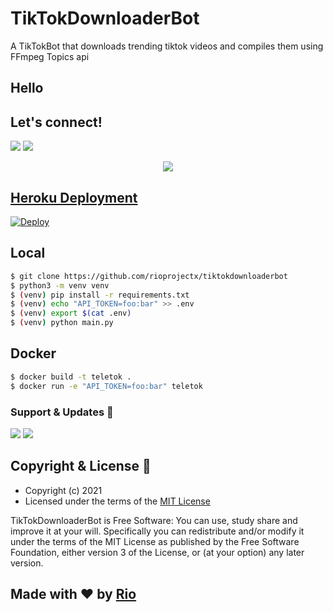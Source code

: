 # TikTokDownloaderBot

A TikTokBot that downloads trending tiktok videos and compiles them using FFmpeg Topics api

## Hello 

## Let's connect!
<p>
    <a href="https://t.me/riogroupsupport" target="blank"><img src="https://img.shields.io/badge/Disccus-30302f?style=flat&logo=telegram" /></a>
    <a href="https://t.me/Tiktokriobot" target="blank"><img src="https://img.shields.io/badge/Tiktok Bot-30302f?style=flat&logo=telegram" /></a>


<p align="center"><a href="https://t.me/tiktokriobot"> <img src="https://telegra.ph/file/f197cca7f4656dbf01dc4.jpg"></p>
<p align="center">

## Heroku Deployment
[![Deploy](https://www.herokucdn.com/deploy/button.svg)](https://heroku.com/deploy?template=https://github.com/rioprojectx/TiktokDownloaderBot)


## Local

```bash
$ git clone https://github.com/rioprojectx/tiktokdownloaderbot
$ python3 -m venv venv
$ (venv) pip install -r requirements.txt
$ (venv) echo "API_TOKEN=foo:bar" >> .env
$ (venv) export $(cat .env)
$ (venv) python main.py
```

## Docker

```bash
$ docker build -t teletok .
$ docker run -e "API_TOKEN=foo:bar" teletok
```






### Support & Updates 🎑
<a href="https://t.me/riogroupsupport"><img src="https://img.shields.io/badge/Join-Group%20Support-blue.svg?style=for-the-badge&logo=Telegram"></a> <a href="https://t.me/rioprojects"><img src="https://img.shields.io/badge/Join-Updates%20Channel-blue.svg?style=for-the-badge&logo=Telegram"></a>
  
## Copyright & License 👮

 - Copyright (c) 2021 
 - Licensed under the terms of the [MIT License](https://github.com/PereraSehath/TikTokDownloaderBot/blob/main/LICENSE)
    
TikTokDownloaderBot is Free Software: You can use, study share and improve it at your will. Specifically you can redistribute and/or modify it under the terms of the MIT License as published by the Free Software Foundation, either version 3 of the License, or (at your option) any later version.    
## Made with ♥️ by [Rio](https://github.com/rioprojectx)
